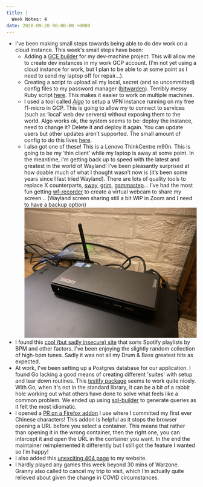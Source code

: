 ```yaml
---
title: |
  Week Notes: 4
date: 2020-09-20 00:00:00 +0000
---
```


- I've been making small steps towards being able to do dev work on a cloud instance. This week's small steps have been:
    - Adding a [GCE builder](https://github.com/charlieegan3/dev-machine/blob/9093fe25322ca3554a84f5b0ec59a1512fee66df/packer.json#L21-L29) for my dev-machine project. This will allow me to create dev instances in my work GCP account. (I'm not yet using a cloud instance for work, but I plan to be able to at some point as I need to send my laptop off for repair...).
    - Creating a script to upload all my local, secret (and so uncommitted) config files to my password manager ([bitwarden](http://bitwarden.com)). Terribly messy Ruby script [here](https://github.com/charlieegan3/bitwarden-config-sync). This makes it easier to work on multiple machines.
    - I used a tool called *[Algo](https://github.com/trailofbits/algo/blob/master/docs/deploy-to-ubuntu.md#road-warrior-setup)* to setup a VPN instance running on my free f1-micro in GCP. This is going to allow my to connect to services (such as ‘local’ web dev servers) without exposing them to the world. Algo works ok, the system seems to be: deploy the instance, need to change it? Delete it and deploy it again. You can update users but other updates aren’t supported. The small amount of config to do this lives [here](https://github.com/charlieegan3/infrastructure/tree/master/vpn).
    - I also got one of these! This is a Lenovo ThinkCentre m90n. This is going to be my ‘thin client’ while my laptop is away at some point. In the meantime, I’m getting back up to speed with the latest and greatest in the world of Wayland! I’ve been pleasantly surprised at how doable much of what I thought wasn’t now is (it’s been some years since I last tried Wayland). There are lots of quality tools to replace X counterparts, [sway](https://github.com/swaywm/sway), [grim](https://github.com/emersion/grim), [gammastep](https://gitlab.com/chinstrap/gammastep)... I’ve had the most fun getting [wf-recorder](https://github.com/ammen99/wf-recorder) to create a virtual webcam to share my screen... (Wayland screen sharing still a bit WIP in Zoom and I need to have a backup option)
        ![8F1CF00E-1B68-4E3A-BC60-6E4A3333B88F.jpeg](8F1CF00E-1B68-4E3A-BC60-6E4A3333B88F.jpeg)
- I found this [cool (but sadly insecure) site](http://sortyourmusic.playlistmachinery.com) that sorts Spotify playlists by BPM and other factors. I've been enjoying the slightly random collection of high-bpm tunes. Sadly it was not all my Drum & Bass greatest hits as expected.
- At work, I've been setting up a Postgres database for our application. I found Go lacking a good means of creating different 'suites' with setup and tear down routines. This [testify package](https://github.com/stretchr/testify#suite-package) seems to work quite nicely. With Go, when it's not in the standard library, it can be a bit of a rabbit hole working out what others have done to solve what feels like a common problem. We ended up using [sql-builder](https://github.com/huandu/go-sqlbuilder) to generate queries as it felt the most idiomatic.
- I opened a [PR on a Firefox addon](https://github.com/tiansh/always-in-container/pull/3) I use where I committed my first ever Chinese characters! This addon is helpful as it stops the browser opening a URL before you select a container. This means that rather than opening it in the wrong container, then the right one, you can intercept it and open the URL in the container you want. In the end the maintainer reimplemented it differently but I still got the feature I wanted so I’m happy!
- I also added this [unexciting 404 page](https://charlieegan3.com/404) to my website.
- I hardly played any games this week beyond 30 mins of Warzone. Granny also called to cancel my trip to visit, which I’m actually quite relieved about given the change in COVID circumstances.
